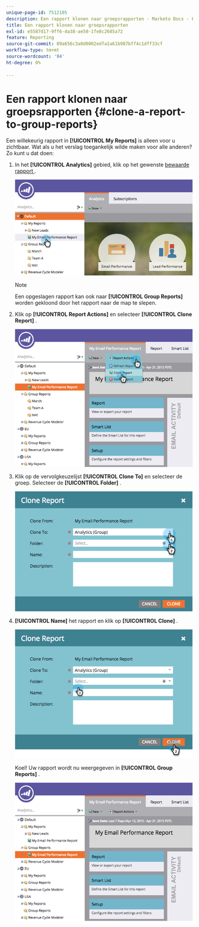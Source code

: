 ```yaml
---
unique-page-id: 7512105
description: Een rapport klonen naar groepsrapporten - Marketo Docs - Productdocumentatie
title: Een rapport klonen naar groepsrapporten
exl-id: e5587d17-9ff6-4a38-ae50-1fe8c2685a72
feature: Reporting
source-git-commit: 09a656c3a0d0002edfa1a61b987bff4c1dff33cf
workflow-type: tm+mt
source-wordcount: '94'
ht-degree: 0%

---
```


# Een rapport klonen naar groepsrapporten {#clone-a-report-to-group-reports}

Een willekeurig rapport in **[!UICONTROL My Reports]** is alleen voor u zichtbaar. Wat als u het verslag toegankelijk wilde maken voor alle anderen? Zo kunt u dat doen:

1. In het **[!UICONTROL Analytics]** gebied, klik op het gewenste [&#x200B; bewaarde rapport &#x200B;](/help/marketo/product-docs/reporting/basic-reporting/creating-reports/save-a-report.md).

   ![](assets/image2015-4-21-11-3a25-3a54.png)

   >[!NOTE]
   >
   >Een opgeslagen rapport kan ook naar **[!UICONTROL Group Reports]** worden gekloond door het rapport naar de map te slepen.

1. Klik op **[!UICONTROL Report Actions]** en selecteer **[!UICONTROL Clone Report]** .

   ![](assets/image2015-4-21-11-3a29-3a32.png)

1. Klik op de vervolgkeuzelijst **[!UICONTROL Clone To]** en selecteer de groep. Selecteer de **[!UICONTROL Folder]** .

   ![](assets/image2015-4-21-11-3a32-3a0.png)

1. **[!UICONTROL Name]** het rapport en klik op **[!UICONTROL Clone]** .

   ![](assets/image2015-4-21-11-3a33-3a11.png)

   Koel! Uw rapport wordt nu weergegeven in **[!UICONTROL Group Reports]** .

   ![](assets/image2015-4-21-11-3a37-3a25.png)
